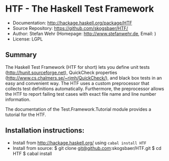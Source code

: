 HTF - The Haskell Test Framework
================================

* Documentation:     http://hackage.haskell.org/package/HTF
* Source Repository: https://github.com/skogsbaer/HTF/
* Author:            Stefan Wehr (Homepage: http://www.stefanwehr.de, Email: <mail AT stefanwehr DOT de>)
* License: LGPL

Summary
-------

The Haskell Test Framework (HTF for short) lets you define unit tests
(http://hunit.sourceforge.net), QuickCheck properties
(http://www.cs.chalmers.se/~rjmh/QuickCheck/), and black box tests in an
easy and convenient way. The HTF uses a custom preprocessor that collects
test definitions automatically. Furthermore, the preprocessor allows the
HTF to report failing test cases with exact file name and line number
information.

The documentation of the Test.Framework.Tutorial module provides a
tutorial for the HTF.


Installation instructions:
--------------------------

* Install from http://hackage.haskell.org/ using `cabal install HTF`
* Install from source:
        $ git clone git@github.com:skogsbaer/HTF.git
        $ cd HTF
        $ cabal install
